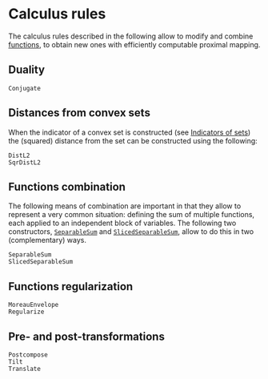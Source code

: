 # Calculus rules

The calculus rules described in the following allow to modify and combine [functions](functions.md), to obtain new ones with efficiently computable proximal mapping.

## Duality

```@docs
Conjugate
```

## Distances from convex sets

When the indicator of a convex set is constructed (see [Indicators of sets](@ref)) the (squared) distance from the set can be constructed using the following:

```@docs
DistL2
SqrDistL2
```

## Functions combination

The following means of combination are important in that they allow to represent a very common situation: defining the sum of multiple functions, each applied to an independent block of variables. The following two constructors, [`SeparableSum`](@ref) and [`SlicedSeparableSum`](@ref), allow to do this in two (complementary) ways.

```@docs
SeparableSum
SlicedSeparableSum
```

## Functions regularization

```@docs
MoreauEnvelope
Regularize
```

## Pre- and post-transformations

```@docs
Postcompose
Tilt
Translate
```
